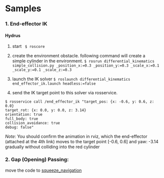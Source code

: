 # Samples

### 1. End-effector IK

#### Hydrus
1. start ``` $ roscore```
2.  create the environment obstacle. following command will create a simple cylinder in the environment.
```$ rosrun differential_kinematics simple_collision.py _position_x:=0.3 _position_y:=0.3 _scale_x:=0.1 _scale_y:=0.1 _scale_z:=0.3```

3. launch the IK solver
``` $ roslaunch differential_kinematics end_effector_ik.launch headless:=false ```

4. send the IK target point to this solver via rosservice.
```
$ rosservice call /end_effector_ik "target_pos: {x: -0.6, y: 0.6, z: 0.0}
target_rot: {x: 0.0, y: 0.0, z: 3.14}
orientation: true
full_body: true
collision_avoidance: true
debug: false"
 ```

*Note*: You should confirm the animation in rviz, which the end-effector (attached at the 4th link) moves to the target point [-0.6, 0.6] and yaw: -3.14 gradually without colliding into the red cylinder

### 2. Gap (Opening) Passing:

move the code to [squeeze_navigation](https://github.com/tongtybj/motion_planning/tree/master/aerial_motion/squeeze_navigation)
